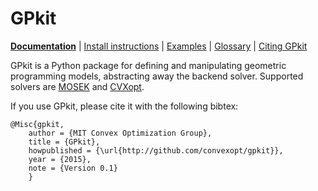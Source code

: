 # GPkit


**[Documentation](http://gpkit.readthedocs.org/)** | [Install instructions](http://gpkit.readthedocs.org/en/latest/installation.html) | [Examples](http://gpkit.readthedocs.org/en/latest/examples.html) | [Glossary](http://gpkit.readthedocs.org/en/latest/glossary.html) | [Citing GPkit](http://gpkit.readthedocs.org/en/latest/citinggpkit.html)

GPkit is a Python package for defining and manipulating
geometric programming models,
abstracting away the backend solver.
Supported solvers are
[MOSEK](http://mosek.com)
and [CVXopt](http://cvxopt.org/).

If you use GPkit, please cite it with the following bibtex:
```
@Misc{gpkit,
    author = {MIT Convex Optimization Group},
    title = {GPkit},
    howpublished = {\url{http://github.com/convexopt/gpkit}},
    year = {2015},
    note = {Version 0.1}
    }
```
